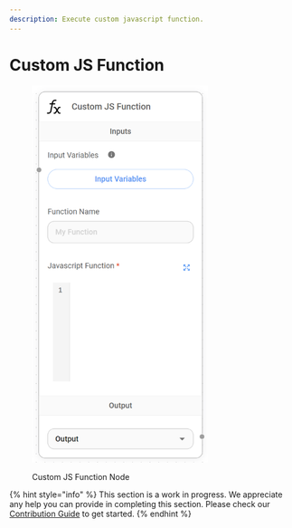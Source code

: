 ```yaml
---
description: Execute custom javascript function.
---
```


# Custom JS Function

<figure><img src="../../.gitbook/assets/image (9) (1).png" alt="" width="311"><figcaption><p>Custom JS Function Node</p></figcaption></figure>

{% hint style="info" %}
This section is a work in progress. We appreciate any help you can provide in completing this section. Please check our [Contribution Guide](../../contributing/) to get started.
{% endhint %}
